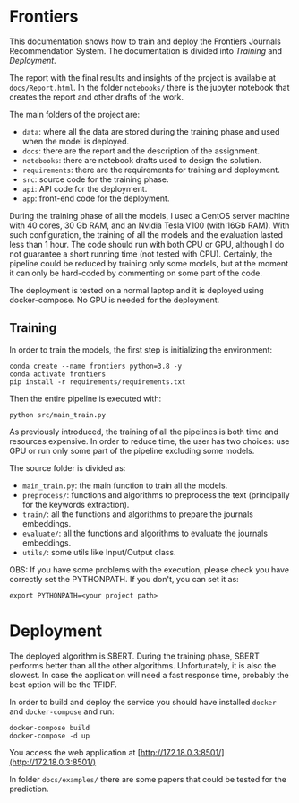 # Frontiers

This documentation shows how to train and deploy the Frontiers Journals Recommendation System. The documentation is divided into *Training* and *Deployment*.

The report with the final results and insights of the project is available at `docs/Report.html`. In the folder `notebooks/` there is the jupyter notebook that creates the report and other drafts of the work.

The main folders of the project are:
- `data`: where all the data are stored during the training phase and used when the model is deployed.
- `docs`: there are the report and the description of the assignment.
- `notebooks`: there are notebook drafts used to design the solution.
- `requirements`: there are the requirements for training and deployment.
- `src`: source code for the training phase.
- `api`: API code for the deployment.
- `app`: front-end code for the deployment.

During the training phase of all the models, I used a CentOS server machine with 40 cores, 30 Gb RAM, and an Nvidia Tesla V100 (with 16Gb RAM). With such configuration, the training of all the models and the evaluation lasted less than 1 hour. The code should run with both CPU or GPU, although I do not guarantee a short running time (not tested with CPU). Certainly, the pipeline could be reduced by training only some models, but at the moment it can only be hard-coded by commenting on some part of the code.

The deployment is tested on a normal laptop and it is deployed using docker-compose. No GPU is needed for the deployment.

## Training

In order to train the models, the first step is initializing the environment:
```
conda create --name frontiers python=3.8 -y
conda activate frontiers
pip install -r requirements/requirements.txt
```

Then the entire pipeline is executed with:
```
python src/main_train.py
```
As previously introduced, the training of all the pipelines is both time and resources expensive. In order to reduce time, the user has two choices: use GPU or run only some part of the pipeline excluding some models. 

The source folder is divided as:
- `main_train.py`: the main function to train all the models.
- `preprocess/`: functions and algorithms to preprocess the text (principally for the keywords extraction).
- `train/`: all the functions and algorithms to prepare the journals embeddings.
- `evaluate/`: all the functions and algorithms to evaluate the journals embeddings.
- `utils/`: some utils like Input/Output class.

OBS: If you have some problems with the execution, please check you have correctly set the PYTHONPATH. If you don't, you can set it as:
```
export PYTHONPATH=<your project path>
```
# Deployment

The deployed algorithm is SBERT. During the training phase, SBERT performs better than all the other algorithms. Unfortunately, it is also the slowest. In case the application will need a fast response time, probably the best option will be the TFIDF.

In order to build and deploy the service you should have installed `docker` and `docker-compose` and run: 
```
docker-compose build
docker-compose -d up
```

You access the web application at [http://172.18.0.3:8501/](http://172.18.0.3:8501/)

In folder `docs/examples/` there are some papers that could be tested for the prediction.
